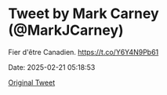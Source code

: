 # Tweet by Mark Carney (@MarkJCarney)

Fier d'être Canadien. https://t.co/Y6Y4N9Pb61

Date: 2025-02-21 05:18:53

[Original Tweet](https://x.com/MarkJCarney/status/1892806174661095753)
